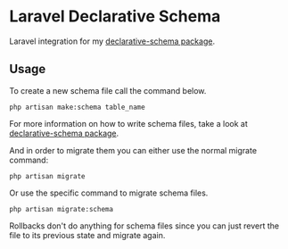 # Laravel Declarative Schema

Laravel integration for my [declarative-schema package](https://github.com/MichelJonkman/declarative-schema).

## Usage

To create a new schema file call the command below.

```
php artisan make:schema table_name
```

For more information on how to write schema files, take a look at [declarative-schema package](https://github.com/MichelJonkman/declarative-schema).

And in order to migrate them you can either use the normal migrate command:

```
php artisan migrate
```

Or use the specific command to migrate schema files.

```
php artisan migrate:schema
```

Rollbacks don't do anything for schema files since you can just revert the file to its previous state and migrate again.
